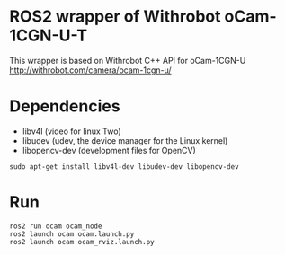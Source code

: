 # ROS2 wrapper of Withrobot oCam-1CGN-U-T
This wrapper is based on Withrobot C++ API for oCam-1CGN-U
http://withrobot.com/camera/ocam-1cgn-u/

# Dependencies
- libv4l       (video for linux Two)
- libudev       (udev, the device manager for the Linux kernel)
- libopencv-dev (development files for OpenCV)

```
sudo apt-get install libv4l-dev libudev-dev libopencv-dev
```

# Run
```
ros2 run ocam ocam_node
ros2 launch ocam ocam.launch.py
ros2 launch ocam ocam_rviz.launch.py
```

